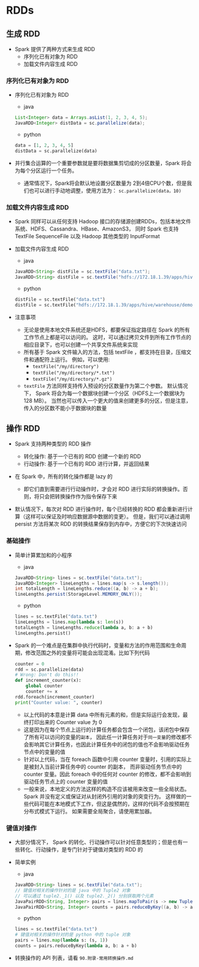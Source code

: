 # RDDs

## 生成 RDD

* Spark 提供了两种方式来生成 RDD
    * 序列化已有对象为 RDD
    * 加载文件内容生成 RDD

### 序列化已有对象为 RDD

* 序列化已有对象为 RDD
    * java
    ```java
    List<Integer> data = Arrays.asList(1, 2, 3, 4, 5);
    JavaRDD<Integer> distData = sc.parallelize(data);
    ```
    * python
    ```python
    data = [1, 2, 3, 4, 5]
    distData = sc.parallelize(data)
    ```

* 并行集合运算的一个重要参数就是要将数据集剪切成的分区数量，Spark 将会为每个分区运行一个任务。
    * 通常情况下，Spark将会默认地设置分区数量为 2到4倍CPU个数，但是我们也可以进行手动地调整，使用方法为：
        `sc.parallelize(data，10)`

### 加载文件内容生成 RDD

* Spark 同样可以从任何支持 Hadoop 接口的存储源创建RDDs，包括本地文件系统、HDFS、Cassandra、HBase、AmazonS3，
    同时 Spark 也支持 TextFile SequenceFile 以及 Hadoop 其他类型的 InputFormat

* 加载文件内容生成 RDD
    * java
    ```java
    JavaRDD<String> distFile = sc.textFile("data.txt");
    JavaRDD<String> distFile = sc.textFile("hdfs://172.18.1.39/apps/hive/warehouse/demo_btw_v1_3_label_dianzhichubanshe_by_gp.db/xxx.txt");
    ```
    * python
    ```python
    distFile = sc.textFile("data.txt")
    distFile = sc.textFile("hdfs://172.18.1.39/apps/hive/warehouse/demo_btw_v1_3_label_dianzhichubanshe_by_gp.db/xxx.txt")
    ```

* 注意事项
    * 无论是使用本地文件系统还是HDFS，都要保证指定路径在 Spark 的所有工作节点上都是可以访问的。
        这时，可以通过拷贝文件到所有工作节点的相应目录下，也可以创建一个共享文件系统来实现
    * 所有基于 Spark 文件输入的方法，包括 textFile ，都支持在目录，压缩文件和通配符上运行。
        例如，可以使用:
        * `textFile("/my/directory")`
        * `textFile("/my/directory/*.txt")`
        * `textFile("/my/directory/*.gz")`
    * `textFile` 方法同样支持传入预设的分区数量作为第二个参数。
        默认情况下， Spark 将会为每一个数据块创建一个分区（HDFS上一个数据块为 128 MB）。
        当然也可以传入一个更大的值来创建更多的分区，但是注意，传入的分区数不能小于数据块的数量

## 操作 RDD

* Spark 支持两种类型的 RDD 操作
    * 转化操作: 基于一个已有的 RDD 创建一个新的 RDD
    * 行动操作: 基于一个已有的 RDD 进行计算，并返回结果

* 在 Spark 中，所有的转化操作都是 lazy 的
    * 即它们直到需要进行行动操作时，才会对 RDD 进行实际的转换操作。否则，将只会把转换操作作为指令保存下来

* 默认情况下，每次对 RDD 进行操作时，每个已经转换的 RDD 都会重新进行计算（这样可以保证及时响应数据源中数据的变更）。
    但是，我们可以通过调用 persist 方法将某次 RDD 的转换结果保存到内存中，方便它的下次快速访问


### 基础操作

* 简单计算累加和的小程序
    * java
    ```java
    JavaRDD<String> lines = sc.textFile("data.txt");
    JavaRDD<Integer> lineLengths = lines.map(s -> s.length());
    int totalLength = lineLengths.reduce((a, b) -> a + b);
    lineLengths.persist(StorageLevel.MEMORY_ONLY());
    ```
    * python
    ```python
    lines = sc.textFile("data.txt")
    lineLengths = lines.map(lambda s: len(s))
    totalLength = lineLengths.reduce(lambda a, b: a + b)
    lineLengths.persist()
    ```

* Spark 的一个难点是在集群中执行代码时，变量和方法的作用范围和生命周期，修改范围之外的变量将可能会出现混淆。比如下列代码
    ```python
    counter = 0
    rdd = sc.parallelize(data)
    # Wrong: Don't do this!!
    def increment_counter(x):
        global counter
        counter += x
    rdd.foreach(increment_counter)
    print("Counter value: ", counter)
    ```
    * 以上代码的本意是计算 data 中所有元素的和，但是实际运行会发现，最终打印出来的 Counter value 为 0
    * 这是因为在每个节点上运行的计算任务都会包含一个闭包，该闭包中保存了所有可以访问的变量的`副本`，
        因此任一计算任务对于`同一变量`的修改都不会影响其它计算任务，也因此计算任务中的闭包的值也不会影响驱动任务节点中的变量的值
    * 针对以上代码，当在 foreach 函数中引用 counter 变量时，引用的实际上是被封入当前计算任务中的 counter 的副本，
        而非驱动任务节点中的 counter 变量。因此 foreach 中的任何对 counter 的修改，都不会影响到驱动任务节点上的 counter 变量的值
    * 一般来说，本地定义的方法这样的构造不应该被用来改变一些全局状态。Spark 并没有定义或保证对从封闭外引用的对象的突变行为。
        这样做的一些代码可能在本地模式下工作，但这是偶然的，这样的代码不会按预期在分布式模式下运行。
        如果需要全局聚合，请使用累加器。

### 键值对操作

* 大部分情况下， Spark 的转化、行动操作可以针对任意类型的；但是也有一些转化、行动操作，是专门针对于键值对类型的 RDD 的

* 简单实例
    * java
    ```java
    JavaRDD<String> lines = sc.textFile("data.txt");
    // 键值对相关的操作针对的是 java 中的 Tuple2 对象
    // 可以通过 tuple2._1() 以及 tuple2._2() 分别获取两个元素
    JavaPairRDD<String, Integer> pairs = lines.mapToPair(s -> new Tuple2(s, 1));
    JavaPairRDD<String, Integer> counts = pairs.reduceByKey((a, b) -> a + b);
    ```
    * python
    ```python
    lines = sc.textFile("data.txt")
    # 键值对相关的操作针对的是 python 中的 tuple 对象
    pairs = lines.map(lambda s: (s, 1))
    counts = pairs.reduceByKey(lambda a, b: a + b)
    ```

* 转换操作的 API 列表，请看 `90.附录-常用转换操作.md`



